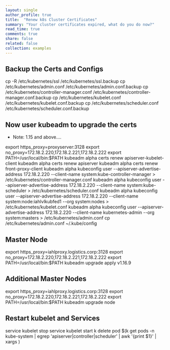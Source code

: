 ```yaml
---
layout: single
author_profile: true
title:  "Renew k8s Cluster Certificates"
summary: "Your cluster certificates expired, what do you do now?"
read_time: true
comments: true
share: false
related: false
collection: examples
---
```


## Backup the Certs and Configs


cp -R /etc/kubernetes/ssl /etc/kubernetes/ssl.backup
cp /etc/kubernetes/admin.conf /etc/kubernetes/admin.conf.backup
cp /etc/kubernetes/controller-manager.conf /etc/kubernetes/controller-manager.conf.backup
cp /etc/kubernetes/kubelet.conf /etc/kubernetes/kubelet.conf.backup
cp /etc/kubernetes/scheduler.conf /etc/kubernetes/scheduler.conf.backup

## Now user kubeadm to upgrade the certs 
* Note:  1.15 and above....

export https_proxy=proxyserver:3128
export no_proxy=172.18.2.220,172.18.2.221,172.18.2.222
export PATH=/usr/local/bin:$PATH
kubeadm alpha certs renew apiserver-kubelet-client
kubeadm alpha certs renew apiserver
kubeadm alpha certs renew front-proxy-client
kubeadm alpha kubeconfig user --apiserver-advertise-address 172.18.2.220 --client-name system:kube-controller-manager > /etc/kubernetes/controller-manager.conf
kubeadm alpha kubeconfig user --apiserver-advertise-address 172.18.2.220 --client-name system:kube-scheduler > /etc/kubernetes/scheduler.conf
kubeadm alpha kubeconfig user --apiserver-advertise-address 172.18.2.220 --client-name system:node:iahlvlkubfed1 --org system:nodes > /etc/kubernetes/kubelet.conf
kubeadm alpha kubeconfig user --apiserver-advertise-address 172.18.2.220 --client-name kubernetes-admin --org system:masters > /etc/kubernetes/admin.conf
cp  /etc/kubernetes/admin.conf ~/.kube/config

## Master Node

export https_proxy=iahlproxy.logistics.corp:3128
export no_proxy=172.18.2.220,172.18.2.221,172.18.2.222
export PATH=/usr/local/bin:$PATH
kubeadm upgrade apply v1.16.9



## Additional Master Nodes

export https_proxy=iahlproxy.logistics.corp:3128
export no_proxy=172.18.2.220,172.18.2.221,172.18.2.222
export PATH=/usr/local/bin:$PATH
kubeadm upgrade node




## Restart kubelet and Services

service kubelet stop
service kubelet start
k delete pod $(k get pods -n kube-system | egrep 'apiserver|controller|scheduler' | awk '{print $1}' | xargs )
